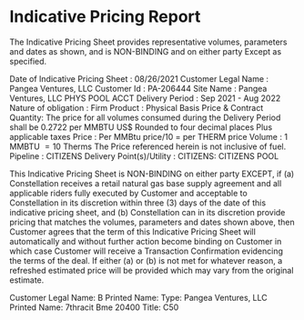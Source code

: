 # Indicative Pricing Report 

The Indicative Pricing Sheet provides representative volumes, parameters and dates as shown, and is NON-BINDING and on either party Except as specified.

Date of Indicative Pricing Sheet : 08/26/2021
Customer Legal Name : Pangea Ventures, LLC
Customer Id : PA-206444
Site Name : Pangea Ventures, LLC PHYS POOL ACCT
Delivery Period : Sep 2021 - Aug 2022
Nature of obligation : Firm
Product : Physical Basis
Price \& Contract Quantity: The price for all volumes consumed during the Delivery Period shall be 0.2722 per MMBTU
US\$ Rounded to four decimal places
Plus applicable taxes
Price : Per MMBtu price/10 = per THERM price
Volume : 1 MMBTU $=10$ Therms
The Price referenced herein is not inclusive of fuel.
Pipeline
: CITIZENS
Delivery Point(s)/Utility : CITIZENS: CITIZENS POOL

This Indicative Pricing Sheet is NON-BINDING on either party EXCEPT, if (a) Constellation receives a retail natural gas base supply agreement and all applicable riders fully executed by Customer and acceptable to Constellation in its discretion within three (3) days of the date of this indicative pricing sheet, and (b) Constellation can in its discretion provide pricing that matches the volumes, parameters and dates shown above, then Customer agrees that the term of this Indicative Pricing Sheet will automatically and without further action become binding on Customer in which case Customer will receive a Transaction Confirmation evidencing the terms of the deal. If either (a) or (b) is not met for whatever reason, a refreshed estimated price will be provided which may vary from the original estimate.

Customer Legal Name:
B
Printed Name:
Type:
Pangea Ventures, LLC
Printed Name: 7thracit Bme 20400
Title: C50

